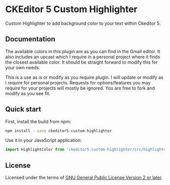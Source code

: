 CKEditor 5 Custom Highlighter
==============================================

Custom Highlighter to add background color to your text within Ckeditor 5.

## Documentation

The available colors in this plugin are as you can find in the Gmail editor. It also includes an upcast which I require in a personal project where it finds the closest available color. It should be straight forward to modify this for your own needs.

This is a use as is or modify as you require plugin. I will update or modify as I require for personal projects. Requests for options/features you may require for your projects will mostly be ignored. You are free to fork and modify as you see fit.

## Quick start

First, install the build from npm:

```bash
npm install --save ckeditor5-custom-highlighter
```

Use it in your JavaScript application:

```js
import HighlightColor from 'ckeditor5-custom-highlighter/src/highlightcolor';
```

## License

Licensed under the terms of [GNU General Public License Version 2 or later](http://www.gnu.org/licenses/gpl.html).

